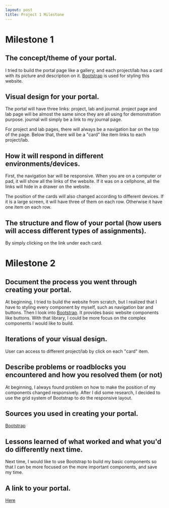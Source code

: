 ```yaml
---
layout: post
title: Project 1 Milestone
---
```


# Milestone 1

## The concept/theme of your portal.

I tried to build the portal page like a gallery, and each project/lab has a card with its picture and description on it. [Bootstrap](http://getbootstrap.com/) is used for styling this website.

## Visual design for your portal.
The portal will have three links: project, lab and journal. project page and lab page will be almost the same since they are all using for demonstration purpose. journal will simply be a link to my journal page.

For project and lab pages, there will always be a navigation bar on the top of the page. Below that, there will be a "card" like item links to each project/lab.

## How it will respond in different environments/devices.

First, the navigation bar will be responsive. When you are on a computer or pad, it will show all the links of the website. If it was on a cellphone, all the links will hide in a drawer on the website.

The position of the cards will also changed according to different devices. If it is a large screen, it will have three of them on each row. Otherwise it have one item on each row.

## The structure and flow of your portal (how users will access different types of assignments).

By simply clicking on the link under each card.


# Milestone 2

## Document the process you went through creating your portal.
At beginning, I tried to build the website from scratch, but I realized that I have to styling every component by myself, such as navigation bar and buttons. Then I look into [Bootstrap](http://getbootstrap.com/). It provides basic website components like buttons. With that library, I could be more focus on the complex components I would like to build.

## Iterations of your visual design.
User can access to different project/lab by click on each "card" item.

## Describe problems or roadblocks you encountered and how you resolved them (or not)
At beginning, I always found problem on how to make the position of my components changed responsively. After I did some research, I decided to use the grid system of Bootstrap to do the responsive layout.

## Sources you used in creating your portal.
[Bootstrap](http://getbootstrap.com/)

## Lessons learned of what worked and what you'd do differently next time.
Next time, I would like to use Bootstrap to build my basic components so that I can be more focused on the more important components, and save my time.

## A link to your portal.
[Here](http://creative.colorado.edu/~liso9349/fwd/)

